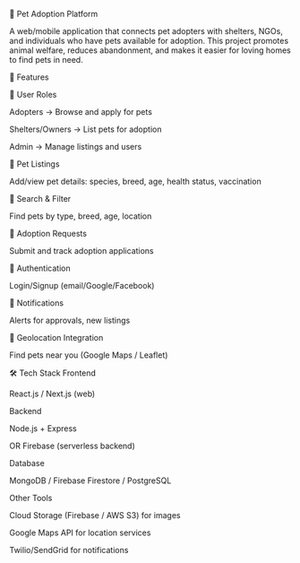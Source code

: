 🐾 Pet Adoption Platform

A web/mobile application that connects pet adopters with shelters, NGOs, and individuals who have pets available for adoption.
This project promotes animal welfare, reduces abandonment, and makes it easier for loving homes to find pets in need.

🚀 Features

👤 User Roles

Adopters → Browse and apply for pets

Shelters/Owners → List pets for adoption

Admin → Manage listings and users

🐶 Pet Listings

Add/view pet details: species, breed, age, health status, vaccination

🔎 Search & Filter

Find pets by type, breed, age, location

📝 Adoption Requests

Submit and track adoption applications

🔐 Authentication

Login/Signup (email/Google/Facebook)

🔔 Notifications

Alerts for approvals, new listings

📍 Geolocation Integration

Find pets near you (Google Maps / Leaflet)

🛠️ Tech Stack
Frontend

React.js / Next.js (web)



Backend

Node.js + Express

OR Firebase (serverless backend)



Database

MongoDB / Firebase Firestore / PostgreSQL

Other Tools

Cloud Storage (Firebase / AWS S3) for images

Google Maps API for location services

Twilio/SendGrid for notifications

